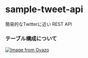 # sample-tweet-api
簡易的なTwitterに近い REST API

### テーブル構成について
[![Image from Gyazo](https://i.gyazo.com/9f6d3044cd47abebbf6f7f0a993ce52f.jpg)](https://gyazo.com/9f6d3044cd47abebbf6f7f0a993ce52f)
